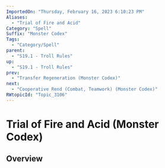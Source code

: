 ```yaml
---
ImportedOn: "Thursday, February 16, 2023 6:10:23 PM"
Aliases:
  - "Trial of Fire and Acid"
Category: "Spell"
Suffix: "Monster Codex"
Tags:
  - "Category/Spell"
parent:
  - "S19.1 - Troll Rules"
up:
  - "S19.1 - Troll Rules"
prev:
  - "Transfer Regeneration (Monster Codex)"
next:
  - "Cooperative Rend (Combat, Teamwork) (Monster Codex)"
RWtopicId: "Topic_3106"
---
```

# Trial of Fire and Acid (Monster Codex)
## Overview
